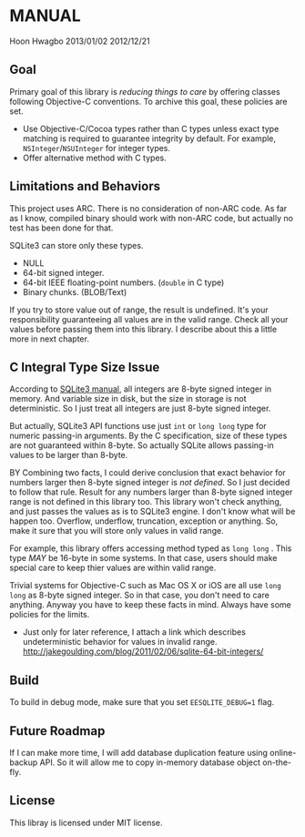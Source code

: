 MANUAL
======
Hoon Hwagbo
2013/01/02
2012/12/21










Goal
----

Primary goal of this library is *reducing things to care* by offering classes following Objective-C conventions.
To archive this goal, these policies are set.

-	Use Objective-C/Cocoa types rather than C types unless exact type matching is required to guarantee integrity by default.
	For example, `NSInteger`/`NSUInteger` for integer types.
-	Offer alternative method with C types.




Limitations and Behaviors
-------------------------
This project uses ARC. There is no consideration of non-ARC code.
As far as I know, compiled binary should work with non-ARC code, but actually no test has been done for that.

SQLite3 can store only these types.

-	NULL
-	64-bit signed integer.
-	64-bit IEEE floating-point numbers. (`double` in C type)
-	Binary chunks. (BLOB/Text)

If you try to store value out of range, the result is undefined.
It's your responsibility guaranteeing all values are in the valid range.
Check all your values before passing them into this library.
I describe about this a little more in next chapter.




C Integral Type Size Issue
--------------------------
According to [SQLite3 manual](http://www.sqlite.org/datatype3.html),
all integers are 8-byte signed integer in memory. And variable size
in disk, but the size in storage is not deterministic. So I just
treat all integers are just 8-byte signed integer.

But actually, SQLite3 API functions use just `int` or `long long` type
for numeric passing-in arguments. By the C specification, size of these
types are not guaranteed within 8-byte. So actually SQLite allows
passing-in values to be larger than 8-byte.

BY Combining two facts, I could derive conclusion that exact behavior for
numbers larger then 8-byte signed integer is *not defined*. So I just 
decided to follow that rule. Result for any numbers larger than 8-byte 
signed integer range is not defined in this library too. This library 
won't check anything, and just passes the values as is to SQLite3 engine. 
I don't know what will be happen too. Overflow, underflow, truncation, 
exception or anything. So, make it sure that you will store only values 
in valid range.
	
For example, this library offers accessing method typed as `long long`
. This type *MAY* be 16-byte in some systems. In that case, users
should make special care to keep thier values are within valid range.

Trivial systems for Objective-C such as Mac OS X or iOS are all use
`long long` as 8-byte signed integer. So in that case, you don't need
to care anything. Anyway you have to keep these facts in mind. Always 
have some policies for the limits.

*	Just only for later reference, I attach a link which describes 
	undeterministic behavior for values in invalid range.
	http://jakegoulding.com/blog/2011/02/06/sqlite-64-bit-integers/
	
	
	







Build
-----
To build in debug mode, make sure that you set `EESQLITE_DEBUG=1` flag.












Future Roadmap
--------------

If I can make more time, I will add database duplication feature using 
online-backup API. So it will allow me to copy in-memory database object
on-the-fly.












License
-------
This libray is licensed under MIT license.


